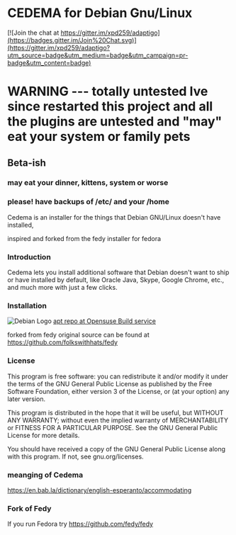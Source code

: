 # CEDEMA for Debian Gnu/Linux

[![Join the chat at https://gitter.im/xpd259/adaptigo](https://badges.gitter.im/Join%20Chat.svg)](https://gitter.im/xpd259/adaptigo?utm_source=badge&utm_medium=badge&utm_campaign=pr-badge&utm_content=badge)

# WARNING --- totally untested Ive since restarted this project and all the plugins are untested and "may" eat your system or family pets

## Beta-ish
### may eat your dinner, kittens, system or worse
### please! have backups of /etc/ and your /home

Cedema is an installer for the things that Debian GNU/Linux doesn't have installed,

inspired and forked from the fedy installer for fedora

### Introduction

Cedema lets you install additional software that Debian doesn't want to ship or have installed by default, like Oracle Java, Skype, Google Chrome, etc., and much more with just a few clicks.

### Installation
![Debian Logo](https://raw.githubusercontent.com/xpd259/adaptigo/master/screenshots/debian.png) [apt repo at Opensuse Build service](https://software.opensuse.org/download.html?project=home%3Axpd259&package=adaptigo)


forked from fedy original source can be found at https://github.com/folkswithhats/fedy

### License

This program is free software: you can redistribute it and/or modify it under the terms of the GNU General Public License as published by the Free Software Foundation, either version 3 of the License, or (at your option) any later version.

This program is distributed in the hope that it will be useful, but WITHOUT ANY WARRANTY; without even the implied warranty of MERCHANTABILITY or FITNESS FOR A PARTICULAR PURPOSE. See the GNU General Public License for more details.

You should have received a copy of the GNU General Public License along with this program. If not, see gnu.org/licenses.


### meanging of Cedema
https://en.bab.la/dictionary/english-esperanto/accommodating

### Fork of Fedy
If you run Fedora try
https://github.com/fedy/fedy
